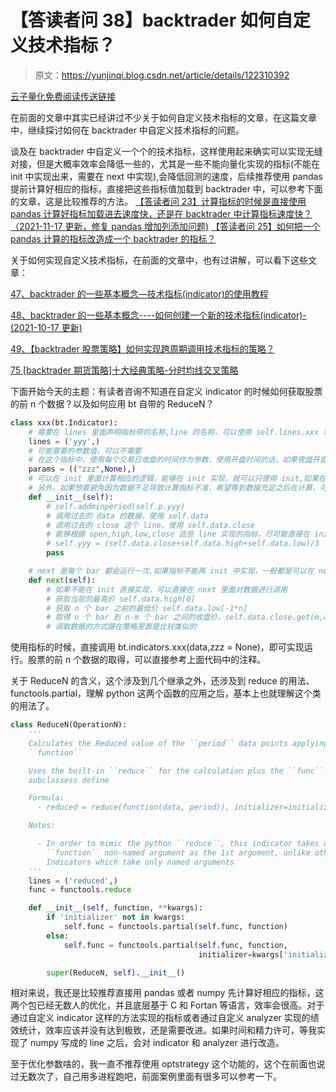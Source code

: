 # 【答读者问 38】backtrader 如何自定义技术指标？

> 原文：<https://yunjinqi.blog.csdn.net/article/details/122310392>

[云子量化免费阅读传送链接](https://www.yunjinqi.top/article/88)

在前面的文章中其实已经讲过不少关于如何自定义技术指标的文章，在这篇文章中，继续探讨如何在 backtrader 中自定义技术指标的问题。

谈及在 backtrader 中自定义一个个的技术指标，这样使用起来确实可以实现无缝对接，但是大概率效率会降低一些的，尤其是一些不能向量化实现的指标(不能在 init 中实现出来，需要在 next 中实现),会降低回测的速度，后续推荐使用 pandas 提前计算好相应的指标，直接把这些指标值加载到 backtrader 中，可以参考下面的文章，这是比较推荐的方法。
[【答读者问 23】计算指标的时候是直接使用 pandas 计算好指标加载进去速度快，还是在 backtrader 中计算指标速度快？（2021-11-17 更新，修复 pandas 增加列添加问题)](https://yunjinqi.blog.csdn.net/article/details/121068157)
[【答读者问 25】如何把一个 pandas 计算的指标改造成一个 backtrader 的指标？](https://yunjinqi.blog.csdn.net/article/details/121194176)

关于如何实现自定义技术指标，在前面的文章中，也有过讲解，可以看下这些文章：

[47、backtrader 的一些基本概念—技术指标(indicator)的使用教程](https://yunjinqi.blog.csdn.net/article/details/115044810)

[48、backtrader 的一些基本概念----如何创建一个新的技术指标(indicator)-(2021-10-17 更新)](https://yunjinqi.blog.csdn.net/article/details/115057596)

[49、【backtrader 股票策略】如何实现跨周期调用技术指标的策略？](https://yunjinqi.blog.csdn.net/article/details/115185899)

[75 [backtrader 期货策略]十大经典策略-分时均线交叉策略](https://yunjinqi.blog.csdn.net/article/details/121047388)

下面开始今天的主题：有读者咨询不知道在自定义 indicator 的时候如何获取股票的前 n 个数据？以及如何应用 bt 自带的 ReduceN？

```py
class xxx(bt.Indicator):
    # 需要在 lines 里面声明指标带的名称,line 的名称，可以使用 self.lines.xxx 或者 self.l.xxx 或者甚至使用 self.xxx
    lines = ('yyy',)
    # 可能需要的参数值，可以不需要
    # 在这个指标中，使用每个交易日收盘的时间作为参数，使用开盘时间的话，如果夜盘开盘时间节假日的时候可能没有，使用收盘可能更准确一些,金融期货需要额外调整下时间
    params = (("zzz",None),)
	# 可以在 init 里面计算相应的逻辑，能够在 init 实现，就可以只使用 init,如果在 init 里面不能够完全实现，那么，就可以考虑使用 next 和 once
    # 另外，如果想要避免因为数据不足导致计算指标不准，希望等到数据充足之后在计算，可以增加一个 self.addminperiod
    def __init__(self):
        # self.addminperiod(self.p.yyy)
        # 调用过去的 data 的数据，使用 self.data
        # 调用过去的 close 这个 line，使用 self.data.close
        # 能够根据 open,high,low,close 这些 line 实现的指标，尽可能直接在 init 里面实现,比如求三价均线
        # self.yyy = (self.data.close+self.data.high+self.data.low)/3
        pass

    # next 是每个 bar 都会运行一次,如果指标不能再 init 中实现，一般都是可以在 next 中实现的
    def next(self):
        # 如果不能在 init 直接实现，可以直接在 next 里面对数据进行调用
        # 获取当前的最高价 self.data.high[0]
        # 获取 n 个 bar 之前的最低价 self.data.low[-1*n]
        # 取得 n 个 bar 到 n-m 个 bar 之间的收盘价，self.data.close.get(m,ago = n-m) 需要对 ago 验证下，看是不是多一位或者少一位
        # 调取数据的方式跟在策略里面是比较类似的 
```

使用指标的时候，直接调用 bt.indicators.xxx(data,zzz = None)，即可实现运行。股票的前 n 个数据的取得，可以直接参考上面代码中的注释。

关于 ReduceN 的含义，这个涉及到几个继承之外，还涉及到 reduce 的用法、functools.partial，理解 python 这两个函数的应用之后，基本上也就理解这个类的用法了。

```py
class ReduceN(OperationN):
    '''
    Calculates the Reduced value of the ``period`` data points applying
    ``function``

    Uses the built-in ``reduce`` for the calculation plus the ``func`` that
    subclassess define

    Formula:
      - reduced = reduce(function(data, period)), initializer=initializer)

    Notes:

      - In order to mimic the python ``reduce``, this indicator takes a
        ``function`` non-named argument as the 1st argument, unlike other
        Indicators which take only named arguments
    '''
    lines = ('reduced',)
    func = functools.reduce

    def __init__(self, function, **kwargs):
        if 'initializer' not in kwargs:
            self.func = functools.partial(self.func, function)
        else:
            self.func = functools.partial(self.func, function,
                                          initializer=kwargs['initializer'])

        super(ReduceN, self).__init__() 
```

相对来说，我还是比较推荐直接用 pandas 或者 numpy 先计算好相应的指标，这两个包已经无数人的优化，并且底层基于 C 和 Fortan 等语言，效率会很高。对于通过自定义 indicator 这样的方法实现的指标或者通过自定义 analyzer 实现的绩效统计，效率应该并没有达到极致，还是需要改进。如果时间和精力许可，等我实现了 numpy 写成的 line 之后，会对 indicator 和 analyzer 进行改造。

至于优化参数啥的，我一直不推荐使用 optstrategy 这个功能的，这个在前面也说过无数次了，自己用多进程跑吧，前面案例里面有很多可以参考一下。